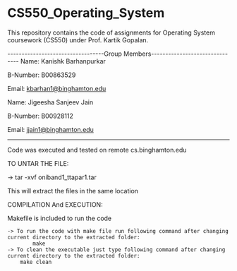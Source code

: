 # CS550_Operating_System
This repository contains the code of assignments for Operating System coursework (CS550) under Prof. Kartik Gopalan.

----------------------------------Group Members-------------------------------
Name:		Kanishk Barhanpurkar

B-Number:	B00863529

Email:		kbarhan1@binghamton.edu

Name:		Jigeesha Sanjeev Jain

B-Number:	B00928112

Email:          jjain1@binghamton.edu


------------------------------------------------------------------------------

Code was executed and tested on remote cs.binghamton.edu

TO UNTAR THE FILE:

-> tar -xvf oniband1_ttapar1.tar 

 
This will extract the files in the same location


COMPILATION And EXECUTION:

 Makefile is included to run the code 
 
 
	-> To run the code with make file run following command after changing current directory to the extracted folder:
     		make 
	-> To clean the executable just type following command after changing current directory to the extracted folder:
		make clean



